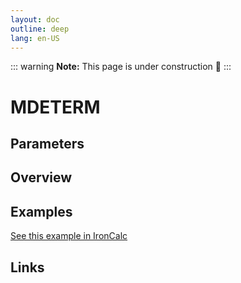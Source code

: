 ```yaml
---
layout: doc
outline: deep
lang: en-US
---
```


::: warning
**Note:** This page is under construction 🚧
:::

# MDETERM

## Parameters

## Overview

## Examples

[See this example in IronCalc](https://app.ironcalc.com/?filename=mdeterm)

## Links